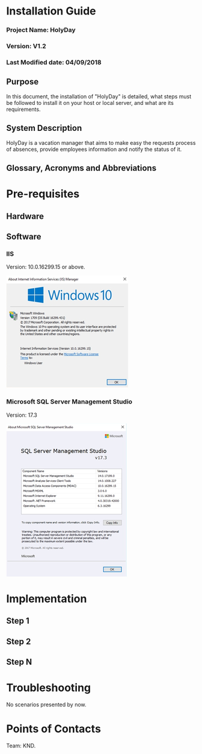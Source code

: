 <!-- TITLE: HolyDay - Implementation Manual V1.2 -->
<!-- SUBTITLE: A quick summary of Implementation Manual V1.2 -->

# Installation Guide
### Project Name: HolyDay
### Version: V1.2
### Last Modified date: 04/09/2018

## Purpose
In this document, the installation of "HolyDay" is detailed, what steps must be followed to install it on your host or local server, and what are its requirements.
## System Description
HolyDay is a vacation manager that aims to make easy the requests process of absences, provide employees information and notify the status of it.
## Glossary, Acronyms and Abbreviations

# Pre-requisites
## Hardware


## Software
### IIS
Version: 10.0.16299.15 or above.

![Iis](/uploads/holyday-implementation-manual/iis.jpeg "is")


### Microsoft SQL Server Management Studio 
Version: 17.3

![Sql Server](/uploads/holyday-implementation-manual/sql-server.jpeg "Sql Server")

# Implementation

## Step 1


## Step 2


## Step N


# Troubleshooting
No scenarios presented by now.

# Points of Contacts
Team: KND.

